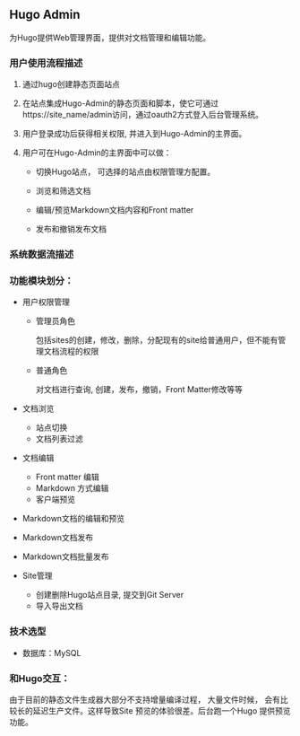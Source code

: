 ## Hugo Admin

为Hugo提供Web管理界面，提供对文档管理和编辑功能。

### 用户使用流程描述

1. 通过hugo创建静态页面站点

2. 在站点集成Hugo-Admin的静态页面和脚本，使它可通过https://site_name/admin访问，通过oauth2方式登入后台管理系统。

3. 用户登录成功后获得相关权限, 并进入到Hugo-Admin的主界面。

4. 用户可在Hugo-Admin的主界面中可以做：

   * 切换Hugo站点， 可选择的站点由权限管理方配置。

   * 浏览和筛选文档
   * 编辑/预览Markdown文档内容和Front matter
   * 发布和撤销发布文档

### 系统数据流描述



### 功能模块划分：

- 用户权限管理

  - 管理员角色

    包括sites的创建，修改，删除，分配现有的site给普通用户，但不能有管理文档流程的权限

  - 普通角色

    对文档进行查询, 创建，发布，撤销，Front Matter修改等等

- 文档浏览

  - 站点切换
  - 文档列表过滤

- 文档编辑
  - Front matter 编辑
  - Markdown 方式编辑
  - 客户端预览

- Markdown文档的编辑和预览

- Markdown文档发布
- Markdown文档批量发布

- Site管理
  - 创建删除Hugo站点目录, 提交到Git Server
  - 导入导出文档 

### 技术选型

- 数据库：MySQL

  

### 和Hugo交互：

由于目前的静态文件生成器大部分不支持增量编译过程， 大量文件时候， 会有比较长的延迟生产文件。这样导致Site 预览的体验很差。后台跑一个Hugo 提供预览功能。

<!-- Title: Publish 
User->Backend_Gin:file
Backend_Gin->Hugo:build
Backend_Gin->git: check in newly files -->

